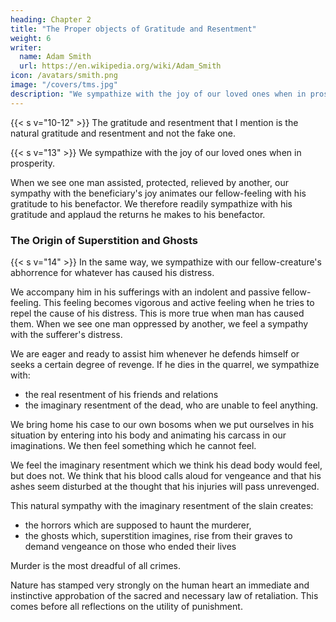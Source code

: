 ```yaml
---
heading: Chapter 2
title: "The Proper objects of Gratitude and Resentment"
weight: 6
writer:
  name: Adam Smith
  url: https://en.wikipedia.org/wiki/Adam_Smith
icon: /avatars/smith.png
image: "/covers/tms.jpg"
description: "We sympathize with the joy of our loved ones when in prosperity"
---
```



{{< s v="10-12" >}} The gratitude and resentment that I mention is the natural gratitude and resentment and not the fake one. 

<!-- Being the objects of gratitude or resentment is the same as being the object of that gratitude and that resentment, which are naturally approved of.

11 But human nature's passions are approved of when= 
- every impartial spectator's heart entirely sympathizes with them, and
- every indifferent bystander entirely enters into, and goes along with them.

12 Therefore, a person deserves reward if he is the natural object of gratitude by persons who applaud him. He deserves punishment if he is the natural object of a resentment by reasonable persons.
- An action deserves reward if everybody who knows of it would wish to reward it.
- An action deserves punishment if everybody who hears it becomes angry with it and wishes to see it punished. -->

{{< s v="13" >}} We sympathize with the joy of our loved ones when in prosperity. 

When we see one man assisted, protected, relieved by another, our sympathy with the beneficiary's joy animates our fellow-feeling with his gratitude to his benefactor. We therefore readily sympathize with his gratitude and applaud the returns he makes to his benefactor.

<!-- We join them in their satisfaction with the cause of their good fortune. We enter into the love and affection which they conceive for it. We begin to love it too.
We are sorry for their sakes if it were destroyed or placed out of their care and protection, even though they lose nothing by its absence except the pleasure of seeing it.
This is more true if a man caused another person's happiness.
When we look at his benefactor through his eyes, we see his benefactor in the most engaging and amiable light.
We consequently applaud the returns he is disposed to make for the good offices conferred on him.
As we entirely enter into this sentiment, it necessarily seems suitable to its object in every way. -->


### The Origin of Superstition and Ghosts

{{< s v="14" >}} In the same way, we sympathize with our fellow-creature's abhorrence for whatever has caused his distress.

<!-- 2. In the same way, as we sympathize with our fellow-creature's sorrow whenever we see his distress, so we enter into his abhorrence for whatever has caused it. -->

<!-- Our heart adopts and beats in time to his grief.
It is likewise animated with that spirit by which he tries to drive away or destroy the cause of this grief. -->
We accompany him in his sufferings with an indolent and passive fellow-feeling. This feeling becomes vigorous and active feeling when he tries to repel the cause of his distress. This is more true when man has caused them. When we see one man oppressed by another, we feel a sympathy with the sufferer's distress. 

We are eager and ready to assist him whenever he defends himself or seeks a certain degree of revenge. If he dies in the quarrel, we sympathize with:
- the real resentment of his friends and relations
- the imaginary resentment of the dead, who are unable to feel anything.


We bring home his case to our own bosoms when we put ourselves in his situation by entering into his body and animating his carcass in our imaginations. We then feel something which he cannot feel.

<!-- Yet we feel by a illusory sympathy with him.
We imagine him sustaining an immense loss.
We shed sympathetic tears for his loss.
Our tears seem but a small part our duty to him.
We think that the injury which he has suffered demands most of our attention.
 -->
We feel the imaginary resentment which we think his dead body would feel, but does not. We think that his blood calls aloud for vengeance and that his ashes seem disturbed at the thought that his injuries will pass unrevenged. 

This natural sympathy with the imaginary resentment of the slain creates:
- the horrors which are supposed to haunt the murderer,
- the ghosts which, superstition imagines, rise from their graves to demand vengeance on those who ended their lives


Murder is the most dreadful of all crimes. 

Nature has stamped very strongly on the human heart an immediate and instinctive approbation of the sacred and necessary law of retaliation. This comes before all reflections on the utility of punishment.
